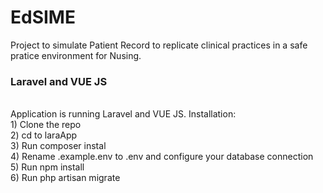 # EdSIME
Project to simulate Patient Record to replicate clinical practices in a safe pratice environment for Nusing.


<h3>Laravel and VUE JS</h3></br>
Application is running Laravel and VUE JS.
Installation: </br>
  1) Clone the repo </br>
  2) cd to laraApp </br>
  3) Run composer instal </br>
  4) Rename .example.env to .env and configure your database connection </br>
  5) Run npm install </br>
  6) Run php artisan migrate</br>


